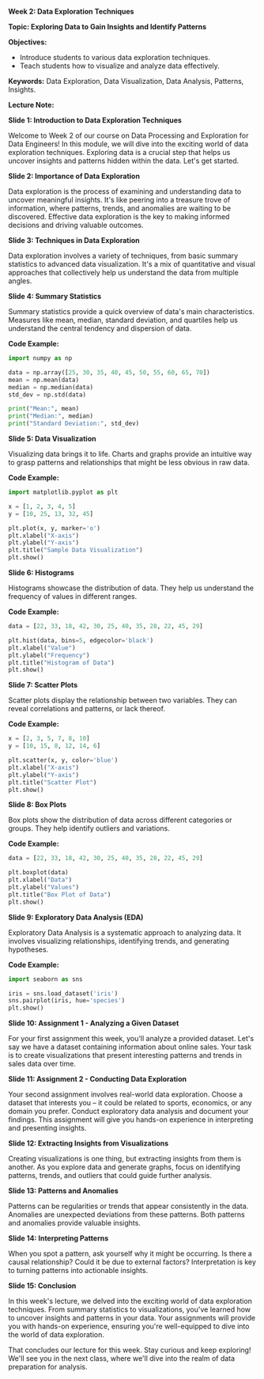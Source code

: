 **Week 2: Data Exploration Techniques**

**Topic: Exploring Data to Gain Insights and Identify Patterns**

**Objectives:**
- Introduce students to various data exploration techniques.
- Teach students how to visualize and analyze data effectively.

**Keywords:** Data Exploration, Data Visualization, Data Analysis, Patterns, Insights.

**Lecture Note:**

**Slide 1: Introduction to Data Exploration Techniques**

Welcome to Week 2 of our course on Data Processing and Exploration for Data Engineers! In this module, we will dive into the exciting world of data exploration techniques. Exploring data is a crucial step that helps us uncover insights and patterns hidden within the data. Let's get started.

**Slide 2: Importance of Data Exploration**

Data exploration is the process of examining and understanding data to uncover meaningful insights. It's like peering into a treasure trove of information, where patterns, trends, and anomalies are waiting to be discovered. Effective data exploration is the key to making informed decisions and driving valuable outcomes.

**Slide 3: Techniques in Data Exploration**

Data exploration involves a variety of techniques, from basic summary statistics to advanced data visualization. It's a mix of quantitative and visual approaches that collectively help us understand the data from multiple angles.

**Slide 4: Summary Statistics**

Summary statistics provide a quick overview of data's main characteristics. Measures like mean, median, standard deviation, and quartiles help us understand the central tendency and dispersion of data.

**Code Example:**

```python
import numpy as np

data = np.array([25, 30, 35, 40, 45, 50, 55, 60, 65, 70])
mean = np.mean(data)
median = np.median(data)
std_dev = np.std(data)

print("Mean:", mean)
print("Median:", median)
print("Standard Deviation:", std_dev)
```

**Slide 5: Data Visualization**

Visualizing data brings it to life. Charts and graphs provide an intuitive way to grasp patterns and relationships that might be less obvious in raw data.

**Code Example:**

```python
import matplotlib.pyplot as plt

x = [1, 2, 3, 4, 5]
y = [10, 25, 13, 32, 45]

plt.plot(x, y, marker='o')
plt.xlabel("X-axis")
plt.ylabel("Y-axis")
plt.title("Sample Data Visualization")
plt.show()
```

**Slide 6: Histograms**

Histograms showcase the distribution of data. They help us understand the frequency of values in different ranges.

**Code Example:**

```python
data = [22, 33, 18, 42, 30, 25, 40, 35, 28, 22, 45, 29]

plt.hist(data, bins=5, edgecolor='black')
plt.xlabel("Value")
plt.ylabel("Frequency")
plt.title("Histogram of Data")
plt.show()
```

**Slide 7: Scatter Plots**

Scatter plots display the relationship between two variables. They can reveal correlations and patterns, or lack thereof.

**Code Example:**

```python
x = [2, 3, 5, 7, 8, 10]
y = [10, 15, 8, 12, 14, 6]

plt.scatter(x, y, color='blue')
plt.xlabel("X-axis")
plt.ylabel("Y-axis")
plt.title("Scatter Plot")
plt.show()
```

**Slide 8: Box Plots**

Box plots show the distribution of data across different categories or groups. They help identify outliers and variations.

**Code Example:**

```python
data = [22, 33, 18, 42, 30, 25, 40, 35, 28, 22, 45, 29]

plt.boxplot(data)
plt.xlabel("Data")
plt.ylabel("Values")
plt.title("Box Plot of Data")
plt.show()
```

**Slide 9: Exploratory Data Analysis (EDA)**

Exploratory Data Analysis is a systematic approach to analyzing data. It involves visualizing relationships, identifying trends, and generating hypotheses.

**Code Example:**

```python
import seaborn as sns

iris = sns.load_dataset('iris')
sns.pairplot(iris, hue='species')
plt.show()
```

**Slide 10: Assignment 1 - Analyzing a Given Dataset**

For your first assignment this week, you'll analyze a provided dataset. Let's say we have a dataset containing information about online sales. Your task is to create visualizations that present interesting patterns and trends in sales data over time.

**Slide 11: Assignment 2 - Conducting Data Exploration**

Your second assignment involves real-world data exploration. Choose a dataset that interests you – it could be related to sports, economics, or any domain you prefer. Conduct exploratory data analysis and document your findings. This assignment will give you hands-on experience in interpreting and presenting insights.

**Slide 12: Extracting Insights from Visualizations**

Creating visualizations is one thing, but extracting insights from them is another. As you explore data and generate graphs, focus on identifying patterns, trends, and outliers that could guide further analysis.

**Slide 13: Patterns and Anomalies**

Patterns can be regularities or trends that appear consistently in the data. Anomalies are unexpected deviations from these patterns. Both patterns and anomalies provide valuable insights.

**Slide 14: Interpreting Patterns**

When you spot a pattern, ask yourself why it might be occurring. Is there a causal relationship? Could it be due to external factors? Interpretation is key to turning patterns into actionable insights.

**Slide 15: Conclusion**

In this week's lecture, we delved into the exciting world of data exploration techniques. From summary statistics to visualizations, you've learned how to uncover insights and patterns in your data. Your assignments will provide you with hands-on experience, ensuring you're well-equipped to dive into the world of data exploration.

That concludes our lecture for this week. Stay curious and keep exploring! We'll see you in the next class, where we'll dive into the realm of data preparation for analysis.